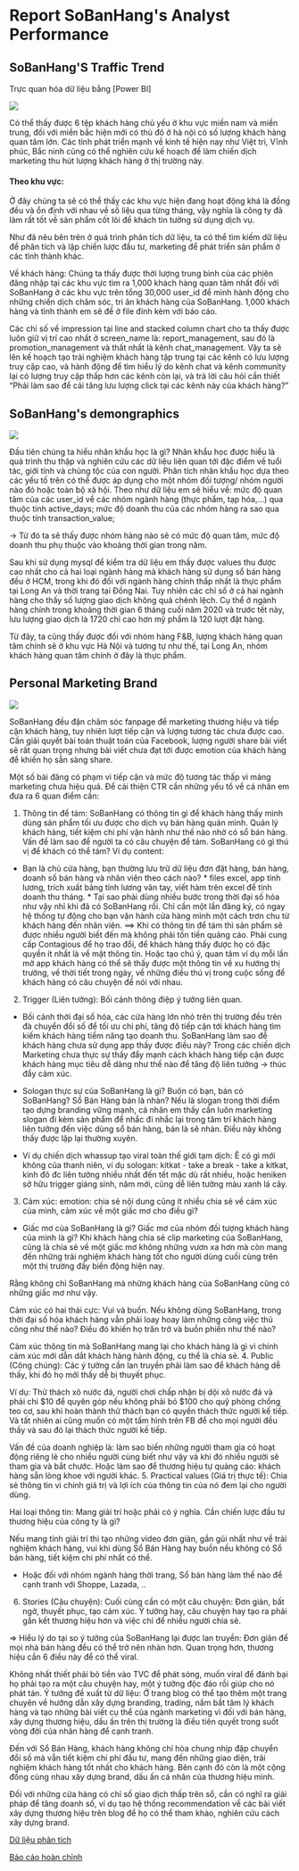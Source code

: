 # Report SoBanHang's Analyst Performance

## SoBanHang'S Traffic Trend

Trực quan hóa dữ liệu bằng [Power BI]

<img src="https://github.com/Quan-Thi-Thanh-Hoa/Funda_Python/blob/20ed60b1896ee9a43106a6e2d0e5850a6f5d3de8/Screenshot%202022-10-29%20152547.png">

Có thể thấy được 6 tệp khách hàng chủ yếu ở khu vực miền nam và miền trung, đối với miền bắc hiện mới có thủ đô ở hà nội có số lượng khách hàng quan tâm lớn. Các tỉnh phát triển mạnh về kinh tế hiện nay như Việt trì, Vĩnh phúc, Bắc ninh cũng có thể nghiên cứu kế hoạch để làm chiến dịch marketing thu hút lượng khách hàng ở thị trường này.

#### Theo khu vực: 

Ở đây chúng ta sẽ có thể thấy các khu vực hiện đang hoạt động khá là đồng đều và ổn định với nhau về số liệu qua từng tháng, vậy nghĩa là công ty đã làm rất tốt về sản phẩm cốt lõi để khách tin tưởng sử dụng dịch vụ. 

Như đã nêu bên trên ở quá trình phân tích dữ liệu, ta có thể tìm kiếm dữ liệu để phân tích và lập chiến lược đầu tư, marketing để phát triển sản phẩm ở các tỉnh thành khác. 

Về khách hàng: Chúng ta thấy được thời lượng trung bình của các phiên đăng nhập tại các khu vực tìm ra 1,000 khách hàng quan tâm nhất đối với SoBanHang ở các khu vực trên tổng 30,000 user_id để mình hành động cho những chiến dịch chăm sóc, tri ân khách hàng của SoBanHang. 1,000 khách hàng và tỉnh thành em sẽ để ở file đính kèm với báo cáo.

Các chỉ số về impression tại line and stacked column chart cho ta thấy được luôn giữ vị trí cao nhất ở screen_name là: report_management, sau đó là promotion_management và thất nhất là kênh chat_management. Vậy ta sẽ lên kế hoạch tạo trải nghiệm khách hàng tập trung tại các kênh có lưu lượng truy cập cao, và hành động để tìm hiểu lý do kênh chat và kênh community lại có lượng truy cập thấp hơn các kênh còn lại, và trả lời câu hỏi cần thiết “Phải làm sao để cải tăng lưu lượng click tại các kênh này của khách hàng?”

## SoBanHang's demongraphics

<img src="https://github.com/Quan-Thi-Thanh-Hoa/Funda_Python/blob/20ed60b1896ee9a43106a6e2d0e5850a6f5d3de8/Screenshot%202022-10-29%20152829.png">

Đầu tiên chúng ta hiểu nhân khẩu học là gì?
Nhân khẩu học được hiểu là quá trình thu thập và nghiên cứu các dữ liệu liên quan tới đặc điểm về tuổi tác, giới tính và chủng tộc của con người.
Phân tích nhân khẩu học dựa theo các yếu tố trên có thể được áp dụng cho một nhóm đối tượng/ nhóm người nào đó hoặc toàn bộ xã hội.
Theo như dữ liệu em sẽ hiểu về:
mức độ quan tâm của các user_id về các nhóm ngành hàng (thực phẩm, tạp hóa,…) qua thuộc tính active_days; 
mức độ doanh thu của các nhóm hàng ra sao qua thuộc tính transaction_value;

-> Từ đó ta sẽ thấy được nhóm hàng nào sẽ có mức độ quan tâm, mức độ doanh thu phụ thuộc vào khoảng thời gian trong năm.

Sau khi sử dụng mysql để kiểm tra dữ liệu em thấy được values thu được cao nhất cho cả hai loại ngành hàng mà khách hàng sử dụng sổ bán hàng đều ở HCM, trong khi đó đối với ngành hàng chính thấp nhất là thực phẩm tại Long An và thời trang tại Đồng Nai. 
Tuy nhiên các chỉ số ở cả hai ngành hàng cho thấy số lượng giao dịch không quá chênh lệch. Cụ thể ở ngành hàng chính trong khoảng thời gian 6 tháng cuối năm 2020 và trước tết này, lưu lượng giao dịch là 1720 chỉ cao hơn mỹ phẩm là 120 lượt đặt hàng. 

Từ đây, ta cũng thấy được đối với nhóm hàng F&B, lượng khách hàng quan tâm chính sẽ ở khu vực Hà Nội và tương tự như thế, tại Long An, nhóm khách hàng quan tâm chính ở đây là thực phẩm.


## Personal Marketing Brand

<img src="https://media-exp1.licdn.com/dms/image/C561BAQEWcBOxrvwIqA/company-background_10000/0/1650336590949?e=2147483647&v=beta&t=ODhLo7XemuwDF6BmG0d-r2OZRMo0vU56Eybgfrxll8k">

SoBanHang đều đặn chăm sóc fanpage để marketing thương hiệu và tiếp cận khách hàng, tuy nhiên lượt tiếp cận và lượng tương tác chưa được cao.
Cần giải quyết bài toán thuật toán của Facebook, lượng người share bài viết sẽ rất quan trọng nhưng bài viết chưa đạt tới được emotion của khách hàng để khiến họ sẵn sàng share.

Một số bài đăng có phạm vi tiếp cận và mức độ tương tác thấp vì mảng marketing chưa hiệu quả. Để cải thiện CTR cần những yếu tố về cá nhân em đưa ra 6 quan điểm cần:

1. Thông tin để tám: SoBanHang có thông tin gì để khách hàng thấy mình dùng sản phẩm tối ưu được cho dịch vụ bán hàng quán mình. Quản lý khách hàng, tiết kiệm chi phí vận hành như thế nào nhờ có sổ bán hàng. Vấn đề làm sao để người ta có câu chuyện để tám. SoBanHang có gì thú vị để khách có thể tám?
Ví dụ content:
+ Bạn là chủ cửa hàng, bạn thường lưu trữ dữ liệu đơn đặt hàng, bán hàng, doanh số bán hàng và nhân viên theo cách nào?
           * files excel, app tính lương, trích xuất bảng tính lương vân tay, viết hàm trên excel để tính doanh thu tháng.
           * Tại sao phải dùng nhiều bước trong thời đại số hóa như vậy nhỉ khi đã có SoBanHang rồi. Chỉ cần một lần đăng ký, có ngay hệ thống tự động cho bạn vận hành cửa hàng mình một cách trơn chu từ khách hàng đến nhân viên.
==> Khi có thông tin để tám thì sản phẩm sẽ được nhiều người biết đến mà không phải tốn tiền quảng cáo. Phải cung cấp Contagious để họ trao đổi, để khách hàng thấy được họ có đặc quyền ít nhất là về mặt thông tin. Hoặc tạo chú ý, quan tâm ví dụ mỗi lần mở app khách hàng có thể sẽ thấy được một thông tin về xu hướng thị trường, về thời tiết trong ngày, về những điều thú vị trong cuộc sống để khách hàng có câu chuyện để nói với nhau.
2. Trigger (Liên tưởng): Bối cảnh thông điệp ý tưởng liên quan. 

- Bối cảnh thời đại số hóa, các cửa hàng lớn nhỏ trên thị trường đều trên đà chuyển đổi số để tối ưu chi phí, tăng độ tiếp cận tới khách hàng tìm kiếm khách hàng tiềm năng tạo doanh thu. SoBanHang làm sao để khách hàng chưa sử dụng app thấy được điều này? Trong các chiến dịch Marketing chưa thực sự thấy đẩy mạnh cách khách hàng tiếp cận được khách hàng mục tiêu dễ dàng như thế nào để tăng độ liên tưởng -> thúc đẩy cảm xúc.

- Sologan thực sự của SoBanHang là gì? Buôn có bạn, bán có SoBanHang? Sổ Bán Hàng bán là nhàn? Nếu là slogan trong thời điểm tạo dựng branding vững mạnh, cá nhân em thấy cần luôn marketing slogan đi kèm sản phẩm để nhắc đi nhắc lại trong tâm trí khách hàng liên tưởng đến việc dùng sổ bán hàng, bán là sẽ nhàn. Điều này không thấy được lặp lại thường xuyên.

- Ví dụ chiến dịch whassup tạo viral toàn thế giới tạm dịch: Ê có gì mới không của thanh niên, ví dụ sologan: kitkat - take a break - take a kitkat, kinh đô đc liên tưởng nhiều nhất đến tết mặc dù rất nhiều, hoặc heniken sở hữu trigger giáng sinh, năm mới, cũng dễ liên tưởng màu xanh lá cây.
3. Cảm xúc: emotion: chia sẻ nội dung cũng ít nhiều chia sẻ về cảm xúc của mình, cảm xúc về một giấc mơ cho điều gì?

- Giấc mơ của SoBanHang là gì? Giấc mơ của nhóm đối tượng khách hàng của mình là gì? Khi khách hàng chia sẻ clip marketing của SoBanHang, cũng là chia sẻ về một giấc mơ không những vươn xa hơn mà còn mang đến những trải nghiệm khách hàng tốt cho người dùng cuối cùng trên một thị trường đầy biến động hiện nay.

Rằng không chỉ SoBanHang mà những khách hàng của SoBanHang cũng có những giấc mơ như vậy.

Cảm xúc có hai thái cực: Vui và buồn. Nếu không dùng SoBanHang, trong thời đại số hóa khách hàng vẫn phải loay hoay làm những công việc thủ công như thế nào? Điều đó khiến họ trăn trở và buồn phiền như thế nào? 

Cảm xúc thông tin mà SoBanHang mang lại cho khách hàng là gì vì chính cảm xúc mới dẫn dắt khách hàng hành động, cụ thể là chia sẻ.
4. Public (Công chúng): Các ý tưởng cần lan truyền phải làm sao để khách hàng dễ thấy, khi đó họ mới thấy dễ bị thuyết phục. 

Ví dụ: Thử thách xô nước đá, người chơi chấp nhận bị dội xô nước đá và phải chi $10 để quyên góp nếu không phải bỏ $100 cho quỹ phòng chống teo cơ, sau khi hoàn thành thử thách bạn có quyền thách thức người kế tiếp. Và tất nhiên ai cũng muốn có một tấm hình trên FB để cho mọi người đều thấy và sau đó lại thách thức người kế tiếp. 

Vấn đề của doanh nghiệp là: làm sao biến những người tham gia có hoạt động riêng lẻ cho nhiều người cùng biết như vậy và khi đó nhiều người sẽ tham gia và bắt chước. Hoặc làm sao để thương hiệu tự quảng cáo: khách hàng sẵn lòng khoe với người khác.
5. Practical values (Giá trị thực tế): Chia sẻ thông tin vì chính giá trị và lợi ích của thông tin của nó đem lại cho người dùng. 

Hai loại thông tin: Mang giải trí hoặc phải có ý nghĩa. Cần chiến lược đầu tư thương hiệu của công ty là gì? 

Nếu mang tính giải trí thì tạo những video đơn giản, gần gũi nhất như về trải nghiệm khách hàng, vui khi dùng Sổ Bán Hàng hay buồn nếu không có Sổ bán hàng, tiết kiệm chi phí nhất có thể. 

- Hoặc đối với nhóm ngành hàng thời trang, Sổ bán hàng làm thế nào để cạnh tranh với Shoppe, Lazada, ..
6. Stories (Câu chuyện): Cuối cùng cần có một câu chuyện: Đơn giản, bất ngờ, thuyết phục, tạo cảm xúc. Ý tưởng hay, câu chuyện hay tạo ra phải gắn kết thương hiệu hơn và việc chỉ để nhiều người chia sẻ. 

=> Hiểu lý do tại so ý tưởng của SoBanHang lại được lan truyền: Đơn giản để mọi nhà bán hàng đều có thể trở nên nhàn hơn. Quan trọng hơn, thương hiệu cần 6 điều này để có thể viral.

Không nhất thiết phải bỏ tiền vào TVC để phát sóng, muốn viral để đánh bại họ phải tạo ra một câu chuyện hay, một ý tưởng độc đáo rồi giúp cho nó phát tán.
Ý tưởng đề xuất từ dữ liệu: Ở trang blog có thể tạo thêm một trang chuyên về hướng dẫn xây dựng branding, trading, nắm bắt tâm lý khách hàng và tạo những bài viết cụ thể của ngành marketing vì đối với bán hàng, xây dựng thương hiệu, dấu ấn trên thị trường là điều tiên quyết trong suốt vòng đời của nhãn hàng để cạnh tranh.

Đến với Sổ Bán Hàng, khách hàng không chỉ hòa chung nhịp đập chuyển đổi số mà vẫn tiết kiệm chi phí đầu tư, mang đến những giao diện, trải nghiệm khách hàng tốt nhất cho khách hàng. Bên cạnh đó còn là một cộng đồng cùng nhau xây dựng brand, dấu ấn cá nhân của thương hiệu mình.

Đối với những cửa hàng có chỉ số giao dịch thấp trên sổ, cần có nghĩ ra giải pháp để tăng doanh số, ví dụ tạo hệ thống recommendation về các bài viết xây dựng thương hiệu trên blog để họ có thể tham khảo, nghiên cứu cách xây dựng brand. 

[Dữ liệu phân tích](https://github.com/Quan-Thi-Thanh-Hoa/Little_project/blob/70f86234867cfc2f5c942b38de44b0e93b44fb74/Business-performance.xlsx)

[Báo cáo hoàn chỉnh](https://github.com/Quan-Thi-Thanh-Hoa/Little_project/blob/a92a68a1677996ca2d35105128479588df21e017/Analyst%20busiess%20perfomance.pdf)
